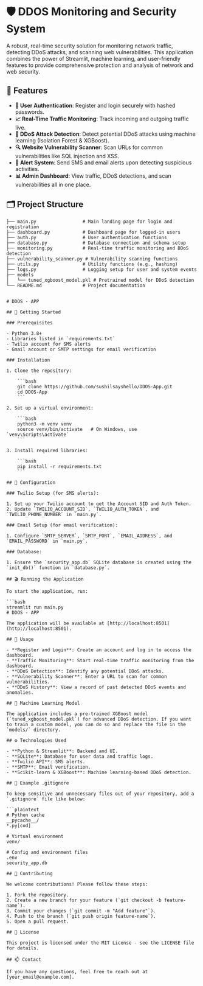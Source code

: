 # 🛡️ DDOS Monitoring and Security System

A robust, real-time security solution for monitoring network traffic, detecting DDoS attacks, and scanning web vulnerabilities. This application combines the power of Streamlit, machine learning, and user-friendly features to provide comprehensive protection and analysis of network and web security.

## 🌟 Features

- **🔐 User Authentication**: Register and login securely with hashed passwords.
- **📈 Real-Time Traffic Monitoring**: Track incoming and outgoing traffic live.
- **🚨 DDoS Attack Detection**: Detect potential DDoS attacks using machine learning (Isolation Forest & XGBoost).
- **🔍 Website Vulnerability Scanner**: Scan URLs for common vulnerabilities like SQL injection and XSS.
- **📲 Alert System**: Send SMS and email alerts upon detecting suspicious activities.
- **📊 Admin Dashboard**: View traffic, DDoS detections, and scan vulnerabilities all in one place.

## 🗂️ Project Structure

```plaintext
├── main.py                 # Main landing page for login and registration
├── dashboard.py            # Dashboard page for logged-in users
├── auth.py                 # User authentication functions
├── database.py             # Database connection and schema setup
├── monitoring.py           # Real-time traffic monitoring and DDoS detection
├── vulnerability_scanner.py # Vulnerability scanning functions
├── utils.py                # Utility functions (e.g., hashing)
├── logs.py                 # Logging setup for user and system events
├── models
│   └── tuned_xgboost_model.pkl # Pretrained model for DDoS detection
└── README.md               # Project documentation


# DDOS - APP

## 🚀 Getting Started

### Prerequisites

- Python 3.8+
- Libraries listed in `requirements.txt`
- Twilio account for SMS alerts
- Gmail account or SMTP settings for email verification

### Installation

1. Clone the repository:

    ```bash
    git clone https://github.com/sushilsayshello/DDOS-App.git
    cd DDOS-App
    ```

2. Set up a virtual environment:

    ```bash
    python3 -m venv venv
    source venv/bin/activate   # On Windows, use `venv\Scripts\activate`
    ```

3. Install required libraries:

    ```bash
    pip install -r requirements.txt
    ```

## 🔧 Configuration

### Twilio Setup (for SMS alerts):

1. Set up your Twilio account to get the Account SID and Auth Token.
2. Update `TWILIO_ACCOUNT_SID`, `TWILIO_AUTH_TOKEN`, and `TWILIO_PHONE_NUMBER` in `main.py`.

### Email Setup (for email verification):

1. Configure `SMTP_SERVER`, `SMTP_PORT`, `EMAIL_ADDRESS`, and `EMAIL_PASSWORD` in `main.py`.

### Database:

1. Ensure the `security_app.db` SQLite database is created using the `init_db()` function in `database.py`.

## 🎬 Running the Application

To start the application, run:

```bash
streamlit run main.py
# DDOS - APP

The application will be available at [http://localhost:8501](http://localhost:8501).

## 📖 Usage

- **Register and Login**: Create an account and log in to access the dashboard.
- **Traffic Monitoring**: Start real-time traffic monitoring from the dashboard.
- **DDoS Detection**: Identify any potential DDoS attacks.
- **Vulnerability Scanner**: Enter a URL to scan for common vulnerabilities.
- **DDoS History**: View a record of past detected DDoS events and anomalies.

## 🧠 Machine Learning Model

The application includes a pre-trained XGBoost model (`tuned_xgboost_model.pkl`) for advanced DDoS detection. If you want to train a custom model, you can do so and replace the file in the `models/` directory.

## ⚙️ Technologies Used

- **Python & Streamlit**: Backend and UI.
- **SQLite**: Database for user data and traffic logs.
- **Twilio API**: SMS alerts.
- **SMTP**: Email verification.
- **Scikit-learn & XGBoost**: Machine learning-based DDoS detection.

## 📁 Example .gitignore

To keep sensitive and unnecessary files out of your repository, add a `.gitignore` file like below:

```plaintext
# Python cache
__pycache__/
*.py[cod]

# Virtual environment
venv/

# Config and environment files
.env
security_app.db

## 📝 Contributing

We welcome contributions! Please follow these steps:

1. Fork the repository.
2. Create a new branch for your feature (`git checkout -b feature-name`).
3. Commit your changes (`git commit -m "Add feature"`).
4. Push to the branch (`git push origin feature-name`).
5. Open a pull request.

## 📜 License

This project is licensed under the MIT License - see the LICENSE file for details.

## 📫 Contact

If you have any questions, feel free to reach out at [your_email@example.com].


